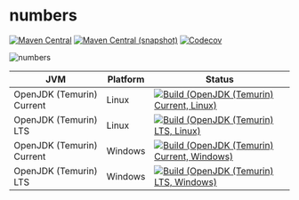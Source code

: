 numbers
===

[![Maven Central](https://img.shields.io/maven-central/v/com.io7m.mutable.numbers/com.io7m.mutable.numbers.svg?style=flat-square)](http://search.maven.org/#search%7Cga%7C1%7Cg%3A%22com.io7m.mutable.numbers%22)
[![Maven Central (snapshot)](https://img.shields.io/nexus/s/https/s01.oss.sonatype.org/com.io7m.mutable.numbers/com.io7m.mutable.numbers.svg?style=flat-square)](https://s01.oss.sonatype.org/content/repositories/snapshots/com/io7m/numbers/)
[![Codecov](https://img.shields.io/codecov/c/github/io7m/numbers.svg?style=flat-square)](https://codecov.io/gh/io7m/numbers)

![numbers](./src/site/resources/numbers.jpg?raw=true)

| JVM | Platform | Status |
|-----|----------|--------|
| OpenJDK (Temurin) Current | Linux | [![Build (OpenJDK (Temurin) Current, Linux)](https://img.shields.io/github/actions/workflow/status/io7m/numbers/workflows/main.linux.temurin.current.yml?branch=develop)](https://github.com/io7m/numbers/actions?query=workflow%3Amain.linux.temurin.current)|
| OpenJDK (Temurin) LTS | Linux | [![Build (OpenJDK (Temurin) LTS, Linux)](https://img.shields.io/github/actions/workflow/status/io7m/numbers/workflows/main.linux.temurin.lts.yml?branch=develop)](https://github.com/io7m/numbers/actions?query=workflow%3Amain.linux.temurin.lts)|
| OpenJDK (Temurin) Current | Windows | [![Build (OpenJDK (Temurin) Current, Windows)](https://img.shields.io/github/actions/workflow/status/io7m/numbers/workflows/main.windows.temurin.current.yml?branch=develop)](https://github.com/io7m/numbers/actions?query=workflow%3Amain.windows.temurin.current)|
| OpenJDK (Temurin) LTS | Windows | [![Build (OpenJDK (Temurin) LTS, Windows)](https://img.shields.io/github/actions/workflow/status/io7m/numbers/workflows/main.windows.temurin.lts.yml?branch=develop)](https://github.com/io7m/numbers/actions?query=workflow%3Amain.windows.temurin.lts)|
